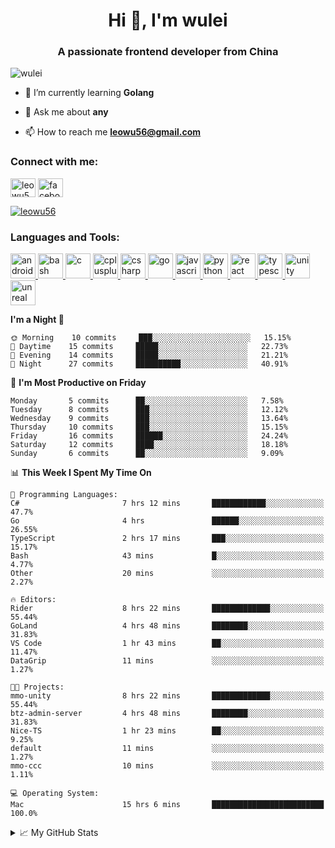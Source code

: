 <h1 align="center">Hi 👋, I'm wulei</h1>
<h3 align="center">A passionate frontend developer from China</h3>

<p align="left"> <img src="https://komarev.com/ghpvc/?username=wulei&label=Profile%20views&color=0e75b6&style=flat" alt="wulei" /> </p>



- 🌱 I’m currently learning **Golang**

- 💬 Ask me about **any**

- 📫 How to reach me **leowu56@gmail.com**


<h3 align="left">Connect with me:</h3>
<p align="left">
<a href="https://twitter.com/leowu56" target="blank"><img align="center" src="https://cdn.jsdelivr.net/npm/simple-icons@3.0.1/icons/twitter.svg" alt="leowu56" height="30" width="40" /></a>
<a href="https://fb.com/facebook.com/leowu056" target="blank"><img align="center" src="https://cdn.jsdelivr.net/npm/simple-icons@3.0.1/icons/facebook.svg" alt="facebook.com/leowu056" height="30" width="40" /></a>
</p>

<p align="left"> <a href="https://twitter.com/leowu56" target="blank"><img src="https://img.shields.io/twitter/follow/leowu56?logo=twitter&style=for-the-badge" alt="leowu56" /></a> </p>

<h3 align="left">Languages and Tools:</h3>
<p align="left"> <a href="https://developer.android.com" target="_blank"> <img src="https://devicons.github.io/devicon/devicon.git/icons/android/android-original-wordmark.svg" alt="android" width="40" height="40"/> </a> <a href="https://www.gnu.org/software/bash/" target="_blank"> <img src="https://www.vectorlogo.zone/logos/gnu_bash/gnu_bash-icon.svg" alt="bash" width="40" height="40"/> </a> <a href="https://www.cprogramming.com/" target="_blank"> <img src="https://devicons.github.io/devicon/devicon.git/icons/c/c-original.svg" alt="c" width="40" height="40"/> </a> <a href="https://www.w3schools.com/cpp/" target="_blank"> <img src="https://devicons.github.io/devicon/devicon.git/icons/cplusplus/cplusplus-original.svg" alt="cplusplus" width="40" height="40"/> </a> <a href="https://www.w3schools.com/cs/" target="_blank"> <img src="https://devicons.github.io/devicon/devicon.git/icons/csharp/csharp-original.svg" alt="csharp" width="40" height="40"/> </a> <a href="https://golang.org" target="_blank"> <img src="https://devicons.github.io/devicon/devicon.git/icons/go/go-original.svg" alt="go" width="40" height="40"/> </a> <a href="https://developer.mozilla.org/en-US/docs/Web/JavaScript" target="_blank"> <img src="https://devicons.github.io/devicon/devicon.git/icons/javascript/javascript-original.svg" alt="javascript" width="40" height="40"/> </a> <a href="https://www.python.org" target="_blank"> <img src="https://devicons.github.io/devicon/devicon.git/icons/python/python-original.svg" alt="python" width="40" height="40"/> </a> <a href="https://reactjs.org/" target="_blank"> <img src="https://devicons.github.io/devicon/devicon.git/icons/react/react-original-wordmark.svg" alt="react" width="40" height="40"/> </a> <a href="https://www.typescriptlang.org/" target="_blank"> <img src="https://devicons.github.io/devicon/devicon.git/icons/typescript/typescript-original.svg" alt="typescript" width="40" height="40"/> </a> <a href="https://unity.com/" target="_blank"> <img src="https://www.vectorlogo.zone/logos/unity3d/unity3d-icon.svg" alt="unity" width="40" height="40"/> </a> <a href="https://unrealengine.com/" target="_blank"> <img src="https://raw.githubusercontent.com/kenangundogan/fontisto/036b7eca71aab1bef8e6a0518f7329f13ed62f6b/icons/svg/brand/unreal-engine.svg" alt="unreal" width="40" height="40"/> </a> </p>


<!--START_SECTION:waka-->
**I'm a Night 🦉** 

```text
🌞 Morning    10 commits     ███░░░░░░░░░░░░░░░░░░░░░░   15.15% 
🌆 Daytime    15 commits     █████░░░░░░░░░░░░░░░░░░░░   22.73% 
🌃 Evening    14 commits     █████░░░░░░░░░░░░░░░░░░░░   21.21% 
🌙 Night      27 commits     ██████████░░░░░░░░░░░░░░░   40.91%

```
📅 **I'm Most Productive on Friday** 

```text
Monday       5 commits      ██░░░░░░░░░░░░░░░░░░░░░░░   7.58% 
Tuesday      8 commits      ███░░░░░░░░░░░░░░░░░░░░░░   12.12% 
Wednesday    9 commits      ███░░░░░░░░░░░░░░░░░░░░░░   13.64% 
Thursday     10 commits     ███░░░░░░░░░░░░░░░░░░░░░░   15.15% 
Friday       16 commits     ██████░░░░░░░░░░░░░░░░░░░   24.24% 
Saturday     12 commits     ████░░░░░░░░░░░░░░░░░░░░░   18.18% 
Sunday       6 commits      ██░░░░░░░░░░░░░░░░░░░░░░░   9.09%

```


📊 **This Week I Spent My Time On** 

```text
💬 Programming Languages: 
C#                       7 hrs 12 mins       ████████████░░░░░░░░░░░░░   47.7% 
Go                       4 hrs               ██████░░░░░░░░░░░░░░░░░░░   26.55% 
TypeScript               2 hrs 17 mins       ███░░░░░░░░░░░░░░░░░░░░░░   15.17% 
Bash                     43 mins             █░░░░░░░░░░░░░░░░░░░░░░░░   4.77% 
Other                    20 mins             ░░░░░░░░░░░░░░░░░░░░░░░░░   2.27%

🔥 Editors: 
Rider                    8 hrs 22 mins       █████████████░░░░░░░░░░░░   55.44% 
GoLand                   4 hrs 48 mins       ████████░░░░░░░░░░░░░░░░░   31.83% 
VS Code                  1 hr 43 mins        ██░░░░░░░░░░░░░░░░░░░░░░░   11.47% 
DataGrip                 11 mins             ░░░░░░░░░░░░░░░░░░░░░░░░░   1.27%

🐱‍💻 Projects: 
mmo-unity                8 hrs 22 mins       █████████████░░░░░░░░░░░░   55.44% 
btz-admin-server         4 hrs 48 mins       ████████░░░░░░░░░░░░░░░░░   31.83% 
Nice-TS                  1 hr 23 mins        ██░░░░░░░░░░░░░░░░░░░░░░░   9.25% 
default                  11 mins             ░░░░░░░░░░░░░░░░░░░░░░░░░   1.27% 
mmo-ccc                  10 mins             ░░░░░░░░░░░░░░░░░░░░░░░░░   1.11%

💻 Operating System: 
Mac                      15 hrs 6 mins       █████████████████████████   100.0%

```


<!--END_SECTION:waka-->


<!--[![wulei's wakatime stats](https://github-readme-stats.vercel.app/api/wakatime?username=leowu56)](https://github.com/anuraghazra/github-readme-stats)-->


<details>
<summary>📈 My GitHub Stats</summary>
  
<!--<p><img align="left" src="https://github-readme-stats.vercel.app/api/top-langs?username=wulei&show_icons=true&locale=en&layout=compact" alt="wulei" /></p>-->

<p>&nbsp;<img align="center" src="https://github-readme-stats.vercel.app/api?username=wulei&show_icons=true&locale=en" alt="wulei" /></p>

</details>

